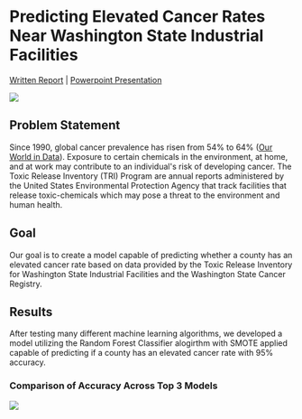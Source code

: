 # Predicting Elevated Cancer Rates Near Washington State Industrial Facilities
<a href='https://github.com/nbcarroll/Data-Science-Projects/blob/main/Carroll%2C%20Debnath%2C%20Geethasree%20K%20N%2C%20Majumder%20-%20%20Final%20Paper%20(Capstone).pdf'>Written Report</a> | <a href="https://github.com/nbcarroll/Projects/blob/main/Final%20Presentation.pptx">Powerpoint Presentation</a>

<img src='https://github.com/nbcarroll/Projects/blob/main/Capstone/factory.png'>

## Problem Statement

Since 1990, global cancer prevalence has risen from 54% to 64% ([Our World in Data](https://ourworldindata.org/cancer#:~:text=Global%20cancer%20prevalence%20has%20risen,(largely%20due%20to%20smoking).)). Exposure to certain chemicals in the environment, at home, and at work may contribute to an individual's risk of developing cancer. The Toxic Release Inventory (TRI) Program are annual reports administered by the United States Environmental Protection Agency that track facilities that release toxic-chemicals which may pose a threat to the environment and human health.

## Goal

Our goal is to create a model capable of predicting whether a county has an elevated cancer rate based on data provided by the Toxic Release Inventory for Washington State Industrial Facilities and the Washington State Cancer Registry.

## Results

After testing many different machine learning algorithms, we developed a model utilizing the Random Forest Classifier alogirthm with SMOTE applied capable of predicting if a county has an elevated cancer rate with 95% accuracy.

### Comparison of Accuracy Across Top 3 Models
<img src='https://github.com/nbcarroll/Projects/blob/main/Capstone/ModelPerformance.jpg'>
